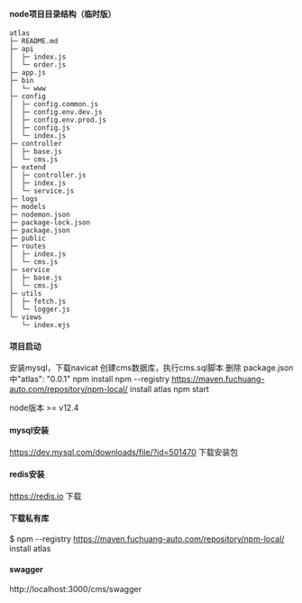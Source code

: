 #### node项目目录结构（临时版）
```
atlas
├─ README.md
├─ api
│  ├─ index.js
│  └─ order.js
├─ app.js
├─ bin
│  └─ www
├─ config
│  ├─ config.common.js
│  ├─ config.env.dev.js
│  ├─ config.env.prod.js
│  ├─ config.js
│  └─ index.js
├─ controller
│  ├─ base.js
│  └─ cms.js
├─ extend
│  ├─ controller.js
│  ├─ index.js
│  └─ service.js
├─ logs
├─ models
├─ nodemon.json
├─ package-lock.json
├─ package.json
├─ public
├─ routes
│  ├─ index.js
│  └─ cms.js
├─ service
│  ├─ base.js
│  └─ cms.js
├─ utils
│  ├─ fetch.js
│  └─ logger.js
└─ views
   └─ index.ejs

```
#### 项目启动
安装mysql，下载navicat
创建cms数据库，执行cms.sql脚本
删除 package.json中"atlas": "0.0.1"
npm install
npm --registry https://maven.fuchuang-auto.com/repository/npm-local/ install atlas
npm start

node版本 >= v12.4

#### mysql安装
https://dev.mysql.com/downloads/file/?id=501470 下载安装包

#### redis安装
https://redis.io 下载

#### 下载私有库
$ npm --registry https://maven.fuchuang-auto.com/repository/npm-local/ install atlas

#### swagger
http://localhost:3000/cms/swagger
